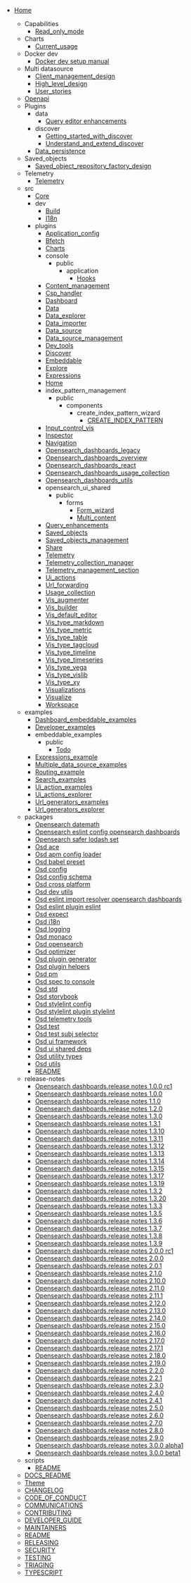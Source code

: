 * [Home](/)

  - Capabilities
    - [Read_only_mode](capabilities/read_only_mode.md)
  - Charts
    - [Current_usage](charts/current_usage.md)
  - Docker dev
    - [Docker dev setup manual](docker-dev/docker-dev-setup-manual.md)
  - Multi datasource
    - [Client_management_design](multi-datasource/client_management_design.md)
    - [High_level_design](multi-datasource/high_level_design.md)
    - [User_stories](multi-datasource/user_stories.md)
  - [Openapi](openapi/README.md)
  - Plugins
    - data
      - [Query editor enhancements](plugins/data/query-editor-enhancements.md)
    - discover
      - [Getting_started_with_discover](plugins/discover/getting_started_with_discover.md)
      - [Understand_and_extend_discover](plugins/discover/understand_and_extend_discover.md)
    - [Data_persistence](plugins/data_persistence.md)
  - Saved_objects
    - [Saved_object_repository_factory_design](saved_objects/saved_object_repository_factory_design.md)
  - Telemetry
    - [Telemetry](telemetry/telemetry.md)
  - src
    - [Core](../src/core/README.md)
    - dev
      - [Build](../src/dev/build/README.md)
      - [I18n](../src/dev/i18n/README.md)
    - plugins
      - [Application_config](../src/plugins/application_config/README.md)
      - [Bfetch](../src/plugins/bfetch/README.md)
      - [Charts](../src/plugins/charts/README.md)
      - console
        - public
          - application
            - [Hooks](../src/plugins/console/public/application/hooks/README.md)
      - [Content_management](../src/plugins/content_management/README.md)
      - [Csp_handler](../src/plugins/csp_handler/README.md)
      - [Dashboard](../src/plugins/dashboard/README.md)
      - [Data](../src/plugins/data/README.md)
      - [Data_explorer](../src/plugins/data_explorer/README.md)
      - [Data_importer](../src/plugins/data_importer/README.md)
      - [Data_source](../src/plugins/data_source/README.md)
      - [Data_source_management](../src/plugins/data_source_management/README.md)
      - [Dev_tools](../src/plugins/dev_tools/README.md)
      - [Discover](../src/plugins/discover/README.md)
      - [Embeddable](../src/plugins/embeddable/README.md)
      - [Explore](../src/plugins/explore/README.md)
      - [Expressions](../src/plugins/expressions/README.md)
      - [Home](../src/plugins/home/README.md)
      - index_pattern_management
        - public
          - components
            - create_index_pattern_wizard
              - [CREATE_INDEX_PATTERN](../src/plugins/index_pattern_management/public/components/create_index_pattern_wizard/CREATE_INDEX_PATTERN.md)
      - [Input_control_vis](../src/plugins/input_control_vis/README.md)
      - [Inspector](../src/plugins/inspector/README.md)
      - [Navigation](../src/plugins/navigation/README.md)
      - [Opensearch_dashboards_legacy](../src/plugins/opensearch_dashboards_legacy/README.md)
      - [Opensearch_dashboards_overview](../src/plugins/opensearch_dashboards_overview/README.md)
      - [Opensearch_dashboards_react](../src/plugins/opensearch_dashboards_react/README.md)
      - [Opensearch_dashboards_usage_collection](../src/plugins/opensearch_dashboards_usage_collection/README.md)
      - [Opensearch_dashboards_utils](../src/plugins/opensearch_dashboards_utils/README.md)
      - opensearch_ui_shared
        - public
          - forms
            - [Form_wizard](../src/plugins/opensearch_ui_shared/public/forms/form_wizard/README.md)
            - [Multi_content](../src/plugins/opensearch_ui_shared/public/forms/multi_content/README.md)
      - [Query_enhancements](../src/plugins/query_enhancements/README.md)
      - [Saved_objects](../src/plugins/saved_objects/README.md)
      - [Saved_objects_management](../src/plugins/saved_objects_management/README.md)
      - [Share](../src/plugins/share/README.md)
      - [Telemetry](../src/plugins/telemetry/README.md)
      - [Telemetry_collection_manager](../src/plugins/telemetry_collection_manager/README.md)
      - [Telemetry_management_section](../src/plugins/telemetry_management_section/README.md)
      - [Ui_actions](../src/plugins/ui_actions/README.md)
      - [Url_forwarding](../src/plugins/url_forwarding/README.md)
      - [Usage_collection](../src/plugins/usage_collection/README.md)
      - [Vis_augmenter](../src/plugins/vis_augmenter/README.md)
      - [Vis_builder](../src/plugins/vis_builder/README.md)
      - [Vis_default_editor](../src/plugins/vis_default_editor/README.md)
      - [Vis_type_markdown](../src/plugins/vis_type_markdown/README.md)
      - [Vis_type_metric](../src/plugins/vis_type_metric/README.md)
      - [Vis_type_table](../src/plugins/vis_type_table/README.md)
      - [Vis_type_tagcloud](../src/plugins/vis_type_tagcloud/README.md)
      - [Vis_type_timeline](../src/plugins/vis_type_timeline/README.md)
      - [Vis_type_timeseries](../src/plugins/vis_type_timeseries/README.md)
      - [Vis_type_vega](../src/plugins/vis_type_vega/README.md)
      - [Vis_type_vislib](../src/plugins/vis_type_vislib/README.md)
      - [Vis_type_xy](../src/plugins/vis_type_xy/README.md)
      - [Visualizations](../src/plugins/visualizations/README.md)
      - [Visualize](../src/plugins/visualize/README.md)
      - [Workspace](../src/plugins/workspace/README.md)
  - examples
    - [Dashboard_embeddable_examples](../examples/dashboard_embeddable_examples/README.md)
    - [Developer_examples](../examples/developer_examples/README.md)
    - embeddable_examples
      - public
        - [Todo](../examples/embeddable_examples/public/todo/README.md)
    - [Expressions_example](../examples/expressions_example/README.md)
    - [Multiple_data_source_examples](../examples/multiple_data_source_examples/README.md)
    - [Routing_example](../examples/routing_example/README.md)
    - [Search_examples](../examples/search_examples/README.md)
    - [Ui_action_examples](../examples/ui_action_examples/README.md)
    - [Ui_actions_explorer](../examples/ui_actions_explorer/README.md)
    - [Url_generators_examples](../examples/url_generators_examples/README.md)
    - [Url_generators_explorer](../examples/url_generators_explorer/README.md)
  - packages
    - [Opensearch datemath](../packages/opensearch-datemath/readme.md)
    - [Opensearch eslint config opensearch dashboards](../packages/opensearch-eslint-config-opensearch-dashboards/README.md)
    - [Opensearch safer lodash set](../packages/opensearch-safer-lodash-set/README.md)
    - [Osd ace](../packages/osd-ace/README.md)
    - [Osd apm config loader](../packages/osd-apm-config-loader/README.md)
    - [Osd babel preset](../packages/osd-babel-preset/README.md)
    - [Osd config](../packages/osd-config/README.md)
    - [Osd config schema](../packages/osd-config-schema/README.md)
    - [Osd cross platform](../packages/osd-cross-platform/README.md)
    - [Osd dev utils](../packages/osd-dev-utils/README.md)
    - [Osd eslint import resolver opensearch dashboards](../packages/osd-eslint-import-resolver-opensearch-dashboards/README.md)
    - [Osd eslint plugin eslint](../packages/osd-eslint-plugin-eslint/README.md)
    - [Osd expect](../packages/osd-expect/README.md)
    - [Osd i18n](../packages/osd-i18n/README.md)
    - [Osd logging](../packages/osd-logging/README.md)
    - [Osd monaco](../packages/osd-monaco/README.md)
    - [Osd opensearch](../packages/osd-opensearch/README.md)
    - [Osd optimizer](../packages/osd-optimizer/README.md)
    - [Osd plugin generator](../packages/osd-plugin-generator/README.md)
    - [Osd plugin helpers](../packages/osd-plugin-helpers/README.md)
    - [Osd pm](../packages/osd-pm/README.md)
    - [Osd spec to console](../packages/osd-spec-to-console/README.md)
    - [Osd std](../packages/osd-std/README.md)
    - [Osd storybook](../packages/osd-storybook/README.md)
    - [Osd stylelint config](../packages/osd-stylelint-config/README.md)
    - [Osd stylelint plugin stylelint](../packages/osd-stylelint-plugin-stylelint/README.md)
    - [Osd telemetry tools](../packages/osd-telemetry-tools/README.md)
    - [Osd test](../packages/osd-test/README.md)
    - [Osd test subj selector](../packages/osd-test-subj-selector/README.md)
    - [Osd ui framework](../packages/osd-ui-framework/README.md)
    - [Osd ui shared deps](../packages/osd-ui-shared-deps/README.md)
    - [Osd utility types](../packages/osd-utility-types/README.md)
    - [Osd utils](../packages/osd-utils/README.md)
    - [README](../packages/README.md)
  - release-notes
    - [Opensearch dashboards.release notes 1.0.0 rc1](../release-notes/opensearch-dashboards.release-notes-1.0.0-rc1.md)
    - [Opensearch dashboards.release notes 1.0.0](../release-notes/opensearch-dashboards.release-notes-1.0.0.md)
    - [Opensearch dashboards.release notes 1.1.0](../release-notes/opensearch-dashboards.release-notes-1.1.0.md)
    - [Opensearch dashboards.release notes 1.2.0](../release-notes/opensearch-dashboards.release-notes-1.2.0.md)
    - [Opensearch dashboards.release notes 1.3.0](../release-notes/opensearch-dashboards.release-notes-1.3.0.md)
    - [Opensearch dashboards.release notes 1.3.1](../release-notes/opensearch-dashboards.release-notes-1.3.1.md)
    - [Opensearch dashboards.release notes 1.3.10](../release-notes/opensearch-dashboards.release-notes-1.3.10.md)
    - [Opensearch dashboards.release notes 1.3.11](../release-notes/opensearch-dashboards.release-notes-1.3.11.md)
    - [Opensearch dashboards.release notes 1.3.12](../release-notes/opensearch-dashboards.release-notes-1.3.12.md)
    - [Opensearch dashboards.release notes 1.3.13](../release-notes/opensearch-dashboards.release-notes-1.3.13.md)
    - [Opensearch dashboards.release notes 1.3.14](../release-notes/opensearch-dashboards.release-notes-1.3.14.md)
    - [Opensearch dashboards.release notes 1.3.15](../release-notes/opensearch-dashboards.release-notes-1.3.15.md)
    - [Opensearch dashboards.release notes 1.3.17](../release-notes/opensearch-dashboards.release-notes-1.3.17.md)
    - [Opensearch dashboards.release notes 1.3.19](../release-notes/opensearch-dashboards.release-notes-1.3.19.md)
    - [Opensearch dashboards.release notes 1.3.2](../release-notes/opensearch-dashboards.release-notes-1.3.2.md)
    - [Opensearch dashboards.release notes 1.3.20](../release-notes/opensearch-dashboards.release-notes-1.3.20.md)
    - [Opensearch dashboards.release notes 1.3.3](../release-notes/opensearch-dashboards.release-notes-1.3.3.md)
    - [Opensearch dashboards.release notes 1.3.5](../release-notes/opensearch-dashboards.release-notes-1.3.5.md)
    - [Opensearch dashboards.release notes 1.3.6](../release-notes/opensearch-dashboards.release-notes-1.3.6.md)
    - [Opensearch dashboards.release notes 1.3.7](../release-notes/opensearch-dashboards.release-notes-1.3.7.md)
    - [Opensearch dashboards.release notes 1.3.8](../release-notes/opensearch-dashboards.release-notes-1.3.8.md)
    - [Opensearch dashboards.release notes 1.3.9](../release-notes/opensearch-dashboards.release-notes-1.3.9.md)
    - [Opensearch dashboards.release notes 2.0.0 rc1](../release-notes/opensearch-dashboards.release-notes-2.0.0-rc1.md)
    - [Opensearch dashboards.release notes 2.0.0](../release-notes/opensearch-dashboards.release-notes-2.0.0.md)
    - [Opensearch dashboards.release notes 2.0.1](../release-notes/opensearch-dashboards.release-notes-2.0.1.md)
    - [Opensearch dashboards.release notes 2.1.0](../release-notes/opensearch-dashboards.release-notes-2.1.0.md)
    - [Opensearch dashboards.release notes 2.10.0](../release-notes/opensearch-dashboards.release-notes-2.10.0.md)
    - [Opensearch dashboards.release notes 2.11.0](../release-notes/opensearch-dashboards.release-notes-2.11.0.md)
    - [Opensearch dashboards.release notes 2.11.1](../release-notes/opensearch-dashboards.release-notes-2.11.1.md)
    - [Opensearch dashboards.release notes 2.12.0](../release-notes/opensearch-dashboards.release-notes-2.12.0.md)
    - [Opensearch dashboards.release notes 2.13.0](../release-notes/opensearch-dashboards.release-notes-2.13.0.md)
    - [Opensearch dashboards.release notes 2.14.0](../release-notes/opensearch-dashboards.release-notes-2.14.0.md)
    - [Opensearch dashboards.release notes 2.15.0](../release-notes/opensearch-dashboards.release-notes-2.15.0.md)
    - [Opensearch dashboards.release notes 2.16.0](../release-notes/opensearch-dashboards.release-notes-2.16.0.md)
    - [Opensearch dashboards.release notes 2.17.0](../release-notes/opensearch-dashboards.release-notes-2.17.0.md)
    - [Opensearch dashboards.release notes 2.17.1](../release-notes/opensearch-dashboards.release-notes-2.17.1.md)
    - [Opensearch dashboards.release notes 2.18.0](../release-notes/opensearch-dashboards.release-notes-2.18.0.md)
    - [Opensearch dashboards.release notes 2.19.0](../release-notes/opensearch-dashboards.release-notes-2.19.0.md)
    - [Opensearch dashboards.release notes 2.2.0](../release-notes/opensearch-dashboards.release-notes-2.2.0.md)
    - [Opensearch dashboards.release notes 2.2.1](../release-notes/opensearch-dashboards.release-notes-2.2.1.md)
    - [Opensearch dashboards.release notes 2.3.0](../release-notes/opensearch-dashboards.release-notes-2.3.0.md)
    - [Opensearch dashboards.release notes 2.4.0](../release-notes/opensearch-dashboards.release-notes-2.4.0.md)
    - [Opensearch dashboards.release notes 2.4.1](../release-notes/opensearch-dashboards.release-notes-2.4.1.md)
    - [Opensearch dashboards.release notes 2.5.0](../release-notes/opensearch-dashboards.release-notes-2.5.0.md)
    - [Opensearch dashboards.release notes 2.6.0](../release-notes/opensearch-dashboards.release-notes-2.6.0.md)
    - [Opensearch dashboards.release notes 2.7.0](../release-notes/opensearch-dashboards.release-notes-2.7.0.md)
    - [Opensearch dashboards.release notes 2.8.0](../release-notes/opensearch-dashboards.release-notes-2.8.0.md)
    - [Opensearch dashboards.release notes 2.9.0](../release-notes/opensearch-dashboards.release-notes-2.9.0.md)
    - [Opensearch dashboards.release notes 3.0.0 alpha1](../release-notes/opensearch-dashboards.release-notes-3.0.0-alpha1.md)
    - [Opensearch dashboards.release notes 3.0.0 beta1](../release-notes/opensearch-dashboards.release-notes-3.0.0-beta1.md)
  - scripts
    - [README](../scripts/README.md)
  - [DOCS_README](DOCS_README.md)
  - [Theme](theme.md)
  - [CHANGELOG](../CHANGELOG.md)
  - [CODE_OF_CONDUCT](../CODE_OF_CONDUCT.md)
  - [COMMUNICATIONS](../COMMUNICATIONS.md)
  - [CONTRIBUTING](../CONTRIBUTING.md)
  - [DEVELOPER_GUIDE](../DEVELOPER_GUIDE.md)
  - [MAINTAINERS](../MAINTAINERS.md)
  - [README](../README.md)
  - [RELEASING](../RELEASING.md)
  - [SECURITY](../SECURITY.md)
  - [TESTING](../TESTING.md)
  - [TRIAGING](../TRIAGING.md)
  - [TYPESCRIPT](../TYPESCRIPT.md)
